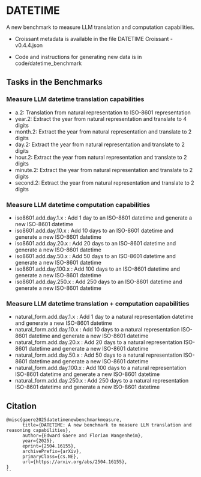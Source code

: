 # DATETIME
A new benchmark to measure LLM translation and computation capabilities.

* Croissant metadata is available in the file DATETIME Croissant - v0.4.4.json

* Code and instructions for generating new data is in code/datetime_benchmark


## Tasks in the Benchmarks

### Measure LLM datetime translation capabilities
* a.2: Translation from natural representation to ISO-8601 representation
* year.2: Extract the year from natural representation and translate to 4 digits
* month.2: Extract the year from natural representation and translate to 2 digits
* day.2: Extract the year from natural representation and translate to 2 digits
* hour.2: Extract the year from natural representation and translate to 2 digits
* minute.2: Extract the year from natural representation and translate to 2 digits
* second.2: Extract the year from natural representation and translate to 2 digits

### Measure LLM datetime computation capabilities
* iso8601.add.day.1.x : Add 1 day to an ISO-8601 datetime and generate a new ISO-8601 datetime
* iso8601.add.day.10.x : Add 10 days to an ISO-8601 datetime and generate a new ISO-8601 datetime
* iso8601.add.day.20.x : Add 20 days to an ISO-8601 datetime and generate a new ISO-8601 datetime
* iso8601.add.day.50.x : Add 50 days to an ISO-8601 datetime and generate a new ISO-8601 datetime
* iso8601.add.day.100.x : Add 100 days to an ISO-8601 datetime and generate a new ISO-8601 datetime
* iso8601.add.day.250.x : Add 250 days to an ISO-8601 datetime and generate a new ISO-8601 datetime

### Measure LLM datetime translation + computation capabilities
* natural_form.add.day.1.x : Add 1 day to a natural representation datetime and generate a new ISO-8601 datetime
* natural_form.add.day.10.x : Add 10 days to a natural representation ISO-8601 datetime and generate a new ISO-8601 datetime
* natural_form.add.day.20.x : Add 20 days to a natural representation ISO-8601 datetime and generate a new ISO-8601 datetime
* natural_form.add.day.50.x : Add 50 days to a natural representation ISO-8601 datetime and generate a new ISO-8601 datetime
* natural_form.add.day.100.x : Add 100 days to a natural representation ISO-8601 datetime and generate a new ISO-8601 datetime
* natural_form.add.day.250.x : Add 250 days to a natural representation ISO-8601 datetime and generate a new ISO-8601 datetime

## Citation
```
@misc{gaere2025datetimenewbenchmarkmeasure,
      title={DATETIME: A new benchmark to measure LLM translation and reasoning capabilities}, 
      author={Edward Gaere and Florian Wangenheim},
      year={2025},
      eprint={2504.16155},
      archivePrefix={arXiv},
      primaryClass={cs.NE},
      url={https://arxiv.org/abs/2504.16155}, 
}
``

